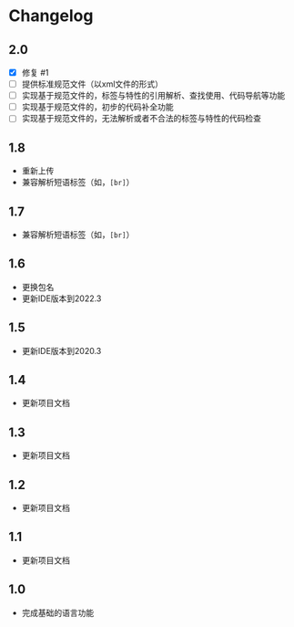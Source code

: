 # Changelog

## 2.0

* [X] 修复 #1
* [ ] 提供标准规范文件（以xml文件的形式）
* [ ] 实现基于规范文件的，标签与特性的引用解析、查找使用、代码导航等功能
* [ ] 实现基于规范文件的，初步的代码补全功能
* [ ] 实现基于规范文件的，无法解析或者不合法的标签与特性的代码检查

## 1.8

* 重新上传
* 兼容解析短语标签（如，`[br]`）

## 1.7

* 兼容解析短语标签（如，`[br]`）

## 1.6

* 更换包名
* 更新IDE版本到2022.3

## 1.5

* 更新IDE版本到2020.3

## 1.4

* 更新项目文档

## 1.3

* 更新项目文档

## 1.2

* 更新项目文档

## 1.1

* 更新项目文档

## 1.0

* 完成基础的语言功能



